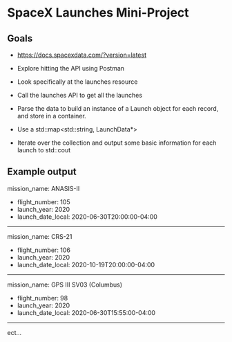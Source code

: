# SpaceX Launches Mini-Project

## Goals
 - https://docs.spacexdata.com/?version=latest

 - Explore hitting the API using Postman

 - Look specifically at the launches resource

 - Call the launches API to get all the launches

 - Parse the data to build an instance of a Launch object for each record, and store in a container.

 - Use a std::map<std::string, LaunchData*>

 - Iterate over the collection and output some basic information for each launch to std::cout

## Example output
mission_name: ANASIS-II
  -  flight_number: 105
  -  launch_year: 2020
  -  launch_date_local: 2020-06-30T20:00:00-04:00
------------------------------
mission_name: CRS-21
  -  flight_number: 106
  -  launch_year: 2020
  -  launch_date_local: 2020-10-19T20:00:00-04:00
------------------------------
mission_name: GPS III SV03 (Columbus)
  -  flight_number: 98
  -  launch_year: 2020
  -  launch_date_local: 2020-06-30T15:55:00-04:00
------------------------------
ect...
